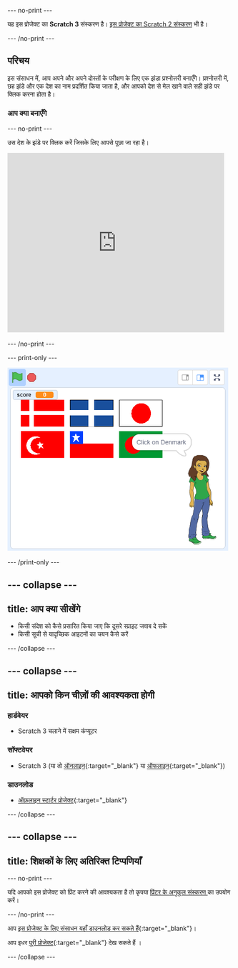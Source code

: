 --- no-print ---

यह इस प्रोजेक्ट का **Scratch 3** संस्करण है। [इस प्रोजेक्ट का Scratch 2 संस्करण](https://projects.raspberrypi.org/hi-IN/projects/guess-the-flag-scratch2) भी है।

--- /no-print ---

## परिचय

इस संसाधन में, आप अपने और अपने दोस्तों के परीक्षण के लिए एक झंडा प्रश्नोत्तरी बनाएँगे। प्रश्नोत्तरी में, छह झंडे और एक देश का नाम प्रदर्शित किया जाता है, और आपको देश से मेल खाने वाले सही झंडे पर क्लिक करना होता है।

### आप क्या बनाएँगे

--- no-print ---

उस देश के झंडे पर क्लिक करें जिसके लिए आपसे पूछा जा रहा है।

<div class="scratch-preview">
  <iframe allowtransparency="true" width="485" height="402" src="https://scratch.mit.edu/projects/embed/276891625/?autostart=false" frameborder="0" scrolling="no"></iframe>
</div>

--- /no-print ---

--- print-only ---

![खेल खत्म](images/finished-game.png)

--- /print-only ---

--- collapse ---
---
title: आप क्या सीखेंगे
---

+ किसी संदेश को कैसे प्रसारित किया जाए कि दूसरे स्प्राइट जवाब दे सकें
+ किसी सूची से यादृच्छिक आइटमों का चयन कैसे करें

--- /collapse ---

--- collapse ---
---
title: आपको किन चीज़ों की आवश्यकता होगी
---

### हार्डवेयर

+ Scratch 3 चलाने में सक्षम कंप्यूटर

### सॉफ्टवेयर

+ Scratch 3 (या तो [ऑनलाइन](http://rpf.io/scratchon){:target="_blank"} या [ऑफलाइन](http://rpf.io/scratchoff){:target="_blank"})

### डाउनलोड

+ [ऑफ़लाइन स्टार्टर प्रोजेक्ट](http://rpf.io/p/hi-IN/guess-the-flag-go){:target="_blank"}

--- /collapse ---

--- collapse ---
---
title: शिक्षकों के लिए अतिरिक्त टिप्पणियाँ
---

--- no-print ---

यदि आपको इस प्रोजेक्ट को प्रिंट करने की आवश्यकता है तो कृपया [ प्रिंटर के अनुकूल संस्करण ](https://projects.raspberrypi.org/hi-IN/projects/guess-the-flag/print) का उपयोग करें।

--- /no-print ---

आप [इस प्रोजेक्ट के लिए संसाधन यहाँ डाउनलोड कर सकते हैं](http://rpf.io/p/hi-IN/guess-the-flag-go){:target="_blank"}।

आप इधर [पूरी प्रोजेक्ट](http://rpf.io/p/hi-IN/guess-the-flag-get){:target="_blank"} देख सकते हैं ।

--- /collapse ---